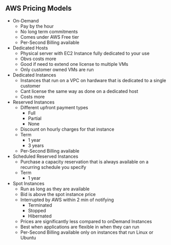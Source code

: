 ## AWS Pricing Models

- On-Demand
	- Pay by the hour
	- No long term commitments
	- Comes under AWS Free tier 
	- Per-Second Billing available
- Dedicated Hosts
	- Physical server with EC2 Instance fully dedicated to your use
	- Obvs costs more
	- Good if need to extend one license to multiple VMs
	- Only customer owned VMs are run
- Dedicated Instances
	- Instances that run on a VPC on hardware that is dedicated to a single customer
	- Cant license the same way as done on a dedicated host
	- Costs more
- Reserved Instances
	- Different upfront payment types
		- Full
		- Partial
		- None
	- Discount on hourly charges for that instance
	- Term
		- 1 year
		- 3 years
	- Per-Second Billing available
- Scheduled Reserved Instances
	- Purchase a capacity reservation that is always available on a recurring schedule you specify
	- Term 
		- 1 year
- Spot Instances
	- Run as long as they are available
	- Bid is above the spot instance price
	- Interrupted by AWS within 2 min of notifying
		- Terminated
		- Stopped
		- Hibernated
	- Prices are significantly less compared to onDemand Instances
	- Best when applications are flexible in when they can run
	- Per-Second Billing available only on instances that run Linux or Ubuntu